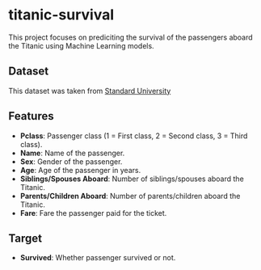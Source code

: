 # titanic-survival

This project focuses on prediciting the survival of the passengers aboard the Titanic using Machine Learning models.

## Dataset
This dataset was taken from [Standard University](https://web.stanford.edu/class/archive/cs/cs109/cs109.1166/stuff/titanic.csv)

## Features
- **Pclass**: Passenger class (1 = First class, 2 = Second class, 3 = Third class).
- **Name**: Name of the passenger.
- **Sex**: Gender of the passenger.
- **Age**: Age of the passenger in years.
- **Siblings/Spouses Aboard**: Number of siblings/spouses aboard the Titanic.
- **Parents/Children Aboard**: Number of parents/children aboard the Titanic.
- **Fare**: Fare the passenger paid for the ticket.

## Target
- **Survived**: Whether passenger survived or not.


